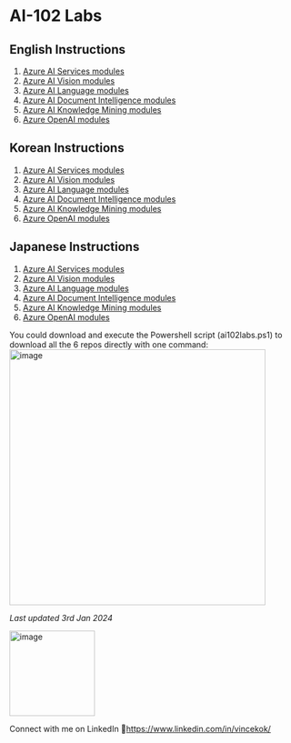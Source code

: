 # AI-102 Labs 

## English Instructions
1. [Azure AI Services modules](https://github.com/MicrosoftLearning/mslearn-ai-services)
2. [Azure AI Vision modules](https://github.com/MicrosoftLearning/mslearn-ai-vision)
3. [Azure AI Language modules](https://github.com/MicrosoftLearning/mslearn-ai-language)
4. [Azure AI Document Intelligence modules](https://github.com/MicrosoftLearning/mslearn-ai-document-intelligence)
5. [Azure AI Knowledge Mining modules](https://github.com/MicrosoftLearning/mslearn-knowledge-mining)
6. [Azure OpenAI modules](https://github.com/MicrosoftLearning/mslearn-openai)

## Korean Instructions
1. [Azure AI Services modules](https://github.com/MicrosoftLearning/mslearn-ai-services.ko-kr)
2. [Azure AI Vision modules](https://github.com/MicrosoftLearning/mslearn-ai-vision.ko-kr)
3. [Azure AI Language modules](https://github.com/MicrosoftLearning/mslearn-ai-language.ko-kr)
4. [Azure AI Document Intelligence modules](https://github.com/MicrosoftLearning/mslearn-ai-document-intelligence.ko-kr)
5. [Azure AI Knowledge Mining modules](https://github.com/MicrosoftLearning/mslearn-knowledge-mining.ko-kr)
6. [Azure OpenAI modules](https://github.com/MicrosoftLearning/mslearn-openai.ko-kr)

## Japanese Instructions
1. [Azure AI Services modules](https://github.com/MicrosoftLearning/mslearn-ai-services.ja-jp)
2. [Azure AI Vision modules](https://github.com/MicrosoftLearning/mslearn-ai-vision.ja-jp)
3. [Azure AI Language modules](https://github.com/MicrosoftLearning/mslearn-ai-language.ja-jp)
4. [Azure AI Document Intelligence modules](https://github.com/MicrosoftLearning/mslearn-ai-document-intelligence.ja-jp)
5. [Azure AI Knowledge Mining modules](https://github.com/MicrosoftLearning/mslearn-knowledge-mining.ja-jp)
6. [Azure OpenAI modules](https://github.com/MicrosoftLearning/mslearn-openai.ja-jp)


You could download and execute the Powershell script (ai102labs.ps1) to download all the 6 repos directly with one command:
<br>
<img width="450" alt="image" src="https://github.com/VincentK16/AI-102-Labs/assets/3338753/6e8df5fe-7c5d-4a59-b57b-8a58fcdfa637">


_Last updated 3rd Jan 2024_

<img width="150" alt="image" src="https://github.com/VincentK16/trending-learning-resources/assets/3338753/278b9df5-8e3f-4fd6-82d8-3e6761979a83">

Connect with me on LinkedIn 
📌https://www.linkedin.com/in/vincekok/
